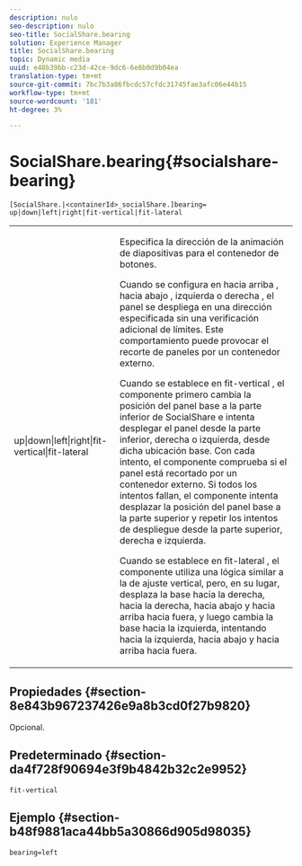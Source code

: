 ```yaml
---
description: nulo
seo-description: nulo
seo-title: SocialShare.bearing
solution: Experience Manager
title: SocialShare.bearing
topic: Dynamic media
uuid: e48b39bb-c23d-42ce-9dc6-6e8b0d9b04ea
translation-type: tm+mt
source-git-commit: 7bc7b3a86fbcdc57cfdc31745fae3afc06e44b15
workflow-type: tm+mt
source-wordcount: '181'
ht-degree: 3%

---
```



# SocialShare.bearing{#socialshare-bearing}

`[SocialShare.|<containerId>_socialShare.]bearing= up|down|left|right|fit-vertical|fit-lateral`

<table id="table_0002BE81371D4E16A56FBEDD13FDF3C2"> 
 <tbody> 
  <tr> 
   <td colname="col1"> <p> <span class="codeph"> up|down|left|right|fit-vertical|fit-lateral  </span> </p> </td> 
   <td colname="col2"> <p> Especifica la dirección de la animación de diapositivas para el contenedor de botones. </p> <p> Cuando se configura en <span class="codeph"> hacia arriba </span>, <span class="codeph"> hacia abajo </span>, <span class="codeph"> izquierda </span> o <span class="codeph"> derecha </span>, el panel se despliega en una dirección especificada sin una verificación adicional de límites. Este comportamiento puede provocar el recorte de paneles por un contenedor externo. </p> <p>Cuando se establece en <span class="codeph"> fit-vertical </span>, el componente primero cambia la posición del panel base a la parte inferior de SocialShare e intenta desplegar el panel desde la parte inferior, derecha o izquierda, desde dicha ubicación base. Con cada intento, el componente comprueba si el panel está recortado por un contenedor externo. Si todos los intentos fallan, el componente intenta desplazar la posición del panel base a la parte superior y repetir los intentos de despliegue desde la parte superior, derecha e izquierda. </p> <p>Cuando se establece en <span class="codeph"> fit-lateral </span>, el componente utiliza una lógica similar a la de ajuste vertical, pero, en su lugar, desplaza la base hacia la derecha, hacia la derecha, hacia abajo y hacia arriba hacia fuera, y luego cambia la base hacia la izquierda, intentando hacia la izquierda, hacia abajo y hacia arriba hacia fuera. </p> </td> 
  </tr> 
 </tbody> 
</table>

## Propiedades {#section-8e843b967237426e9a8b3cd0f27b9820}

Opcional.

## Predeterminado {#section-da4f728f90694e3f9b4842b32c2e9952}

`fit-vertical`

## Ejemplo {#section-b48f9881aca44bb5a30866d905d98035}

`bearing=left`
